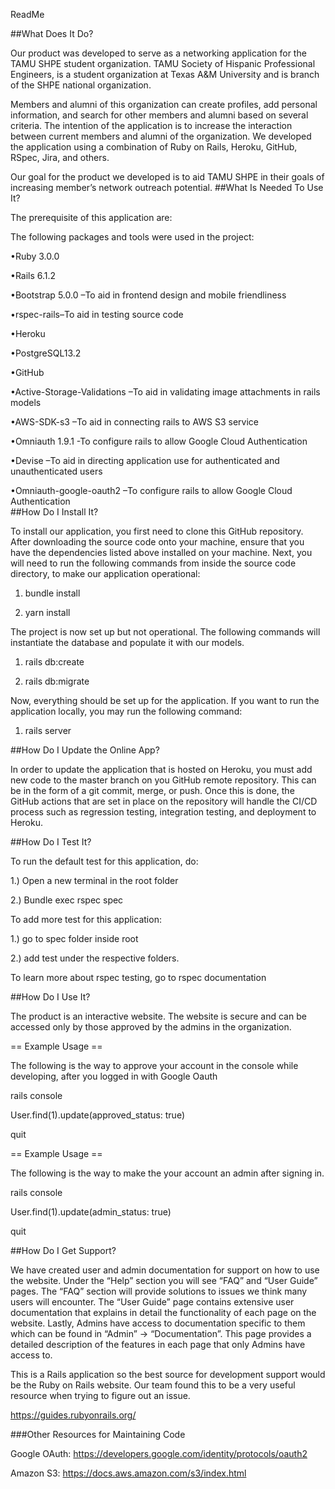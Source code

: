 ReadMe 

##What Does It Do?   

Our product was developed to serve as a networking application for the TAMU SHPE student organization. TAMU Society of Hispanic Professional Engineers, is a student organization at Texas A&M University and is branch of the SHPE national organization.  

Members and alumni of this organization can create profiles, add personal information, and search for other members and alumni based on several criteria. The intention of the application is to increase the interaction between current members and alumni of the organization. We developed the application using a combination of Ruby on Rails, Heroku, GitHub, RSpec, Jira, and others.  

Our goal for the product we developed is to aid TAMU SHPE in their goals of increasing member’s network outreach potential. 
##What Is Needed To Use It? 

The prerequisite of this application are: 

The following packages and tools were used in the project: 

•Ruby 3.0.0   

•Rails 6.1.2   

•Bootstrap 5.0.0 –To aid in frontend design and mobile friendliness   

•rspec-rails–To aid in testing source code   

•Heroku   

•PostgreSQL13.2   

•GitHub   

•Active-Storage-Validations –To aid in validating image attachments in rails models   

•AWS-SDK-s3 –To aid in connecting rails to AWS S3 service   

•Omniauth 1.9.1 -To configure rails to allow Google Cloud Authentication   

•Devise –To aid in directing application use for authenticated and unauthenticated users   

•Omniauth-google-oauth2 –To configure rails to allow Google Cloud Authentication   
##How Do I Install It? 

To install our application, you first need to clone this GitHub repository. After downloading the source code onto your machine, ensure that you have the dependencies listed above installed on your machine. Next, you will need to run the following commands from inside the source code directory, to make our application operational:   

1)  bundle install  

2) yarn install  

The project is now set up but not operational. The following commands will instantiate the database and populate it with our models.   

1) rails db:create  

2) rails db:migrate  

Now, everything should be set up for the application. If you want to run the application locally, you may run the following command:   

1) rails server 

 

##How Do I Update the Online App? 

In order to update the application that is hosted on Heroku, you must add new code to the master branch on you GitHub remote repository. This can be in the form of a git commit, merge, or push. Once this is done, the GitHub actions that are set in place on the repository will handle the CI/CD process such as regression testing, integration testing, and deployment to Heroku. 

 

##How Do I Test It? 

To run the default test for this application, do: 

1.) Open a new terminal in the root folder 

2.) Bundle exec rspec spec 

To add more test for this application: 

1.) go to spec folder inside root 

2.) add test under the respective folders. 

To learn more about rspec testing, go to rspec documentation 

##How Do I Use It? 

The product is an interactive website. The website is secure and can be accessed only by those approved by the admins in the organization.  

 

== Example Usage == 

The following is the way to approve your account in the console while developing, after you logged in with Google Oauth 

rails console 

User.find(1).update(approved_status: true) 

quit 

 

== Example Usage == 

The following is the way to make the your account an admin after signing in.  

rails console 

User.find(1).update(admin_status: true) 

quit 

 

 

##How Do I Get Support? 

We have created user and admin documentation for support on how to use the website. Under the “Help” section you will see “FAQ” and “User Guide” pages. The “FAQ” section will provide solutions to issues we think many users will encounter. The “User Guide” page contains extensive user documentation that explains in detail the functionality of each page on the website. Lastly, Admins have access to documentation specific to them which can be found in “Admin” -> “Documentation”. This page provides a detailed description of the features in each page that only Admins have access to. 

This is a Rails application so the best source for development support would be the Ruby on Rails website. Our team found this to be a very useful resource when trying to figure out an issue. 

https://guides.rubyonrails.org/ 

###Other Resources for Maintaining Code 

Google OAuth:  https://developers.google.com/identity/protocols/oauth2 

Amazon S3:  https://docs.aws.amazon.com/s3/index.html 
